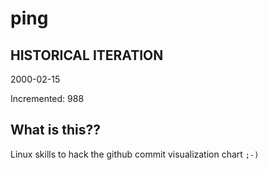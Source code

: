 # ping

## HISTORICAL ITERATION
2000-02-15

Incremented: 988

## What is this?? 
Linux skills to hack the github commit visualization chart `;-)`
